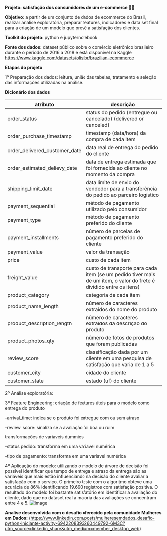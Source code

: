 **Projeto: satisfação dos consumidores de um e-commerce** 🔎🎲

**Objetivo**: a partir de um conjunto de dados de ecommerce do Brasil, realizar análise exploratória, preparar features, indicadores e data set final para a criação de um modelo que prevê a satisfação dos clientes.

**Toolkit do projeto**: python e jupyternotebook

**Fonte dos dados:** dataset público sobre o comércio eletrônico brasileiro durante o período de 2016 a 2018 e está disponível na Kaggle https://www.kaggle.com/datasets/olistbr/brazilian-ecommerce

**Etapas do projeto**

1º Preparação dos dados: leitura, união das tabelas, tratamento e seleção das informações utilizadas na análise.

**Dicionário dos dados**

| atributo  | descrição |
| ------------- | ------------- |
|order_status|status do pedido (entregue ou cancelado) (delivered or canceled)|
|order_purchase_timestamp|timestamp (data/hora) da compra de cada item|
|order_delivered_customer_date|data real de entrega do pedido do cliente|
|order_estimated_delievy_date| data de entrega estimada que foi fornecida ao cliente no momento da compra|
|shipping_limit_date|data limite de envio do vendedor para a transferência do pedido ao parceiro logístico|
|payment_sequential|método de pagamento utilizado pelo consumidor|
|payment_type|método de pagamento preferido do cliente|
|payment_installments|número de parcelas de pagamento preferido do cliente|
|payment_value| valor da transação|
|price|custo de cada item|
|freight_value|custo de transporte para cada item (se um pedido tiver mais de um item, o valor do frete é dividido entre os itens)|
|product_category|categoria de cada item|
|product_name_length|número de caracteres extraídos do nome do produto|
|product_description_length|número de caracteres extraídos da descrição do produto|
|product_photos_qty|número de fotos de produtos que foram publicadas|
|review_score|classificação dada por um cliente em uma pesquisa de satisfação que varia de 1 a 5|
|customer_city|cidade do cliente|
|customer_state|estado (uf) do cliente|

2º Análise exploratória: 


3º Feature Engineering: criação de features úteis para o modelo como entrega do produto
 
  -arrival_time: indica se o produto foi entregue com ou sem atraso
 
  -review_score: sinaliza se a avaliação foi boa ou ruim 
 
  transformações de variaveis dummies
  
  -status pedido: transforma em uma variavel numérica
  
  -tipo de pagamento: transforma em uma variavel numérica
  
  
4º Aplicação do modelo: utilizando o modelo de árvore de decisão foi possível identificar que tempo de entrega e atraso da entrega são as variáveis que mais estão influenciando na decisão do cliente avaliar a satisfação com o serviço.
O primeiro teste com o algoritmo obteve uma acurácia de 86% identificando 19.690 registros com satisfação positiva. 
O resultado do modelo foi bastante satisfatório em identificar a avaliação do cliente, dado que no dataset real a maioria das avaliações se concentram entre 4 e 5.
![image](https://github.com/lauranonato/Projeto-Satisfacao-Consumidor/assets/56266061/104d1628-79f8-4b7c-a059-ac1c2fce2dff)



**Analise desenvolvida com o desafio oferecido pela comunidade Mulheres em Dados:** (https://www.linkedin.com/posts/mulheresemdados_desafio-python-iniciante-activity-6942208393260449792-6M3C?utm_source=linkedin_share&utm_medium=member_desktop_web)
